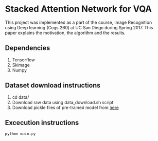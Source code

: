 # Stacked Attention Network for VQA

This project was implemented as a part of the course, Image Recognition using Deep learning (Cogs 260) at UC San Diego during Spring 2017.
This paper explains the motivation, the algorithm and the results.

## Dependencies
1. Tensorflow
2. Skimage
3. Numpy

## Dataset download instructions
1. cd data/
1. Download raw data using data_download.sh script
2. Download pickle files of pre-trained model from [here](https://drive.google.com/drive/folders/0BzPcu5uhlGR3Z2tQUmhEQ1ZUSG8?usp=sharing)

## Excecution instructions
```
python main.py
```

